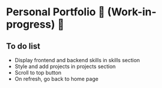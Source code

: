 # Personal Portfolio 🚨 (Work-in-progress) 🚨	

## To do list
- Display frontend and backend skills in skills section
- Style and add projects in projects section
- Scroll to top button
- On refresh, go back to home page